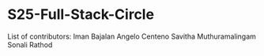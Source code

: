 # S25-Full-Stack-Circle

List of contributors:
Iman Bajalan
Angelo Centeno
Savitha Muthuramalingam
Sonali Rathod